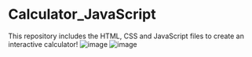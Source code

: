 # Calculator_JavaScript
This repository includes the HTML, CSS and JavaScript files to create an interactive calculator!
![image](https://github.com/SaaraAnand/Calculator_JavaScript/assets/87810507/04f99cc2-dcdc-4ea3-b96a-3d0b83e0a381)
![image](https://github.com/SaaraAnand/Calculator_JavaScript/assets/87810507/9ee17657-04c8-4f4e-8060-95ad89c1f2a1)

